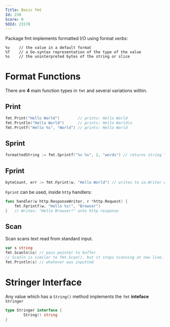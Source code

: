 ```yaml
---
Title: Basic fmt
Id: 238
Score: 0
SOId: 23178
---
```

Package fmt implements formatted I/O using format *verbs*:

```text
%v    // the value in a default format
%T    // a Go-syntax representation of the type of the value
%s    // the uninterpreted bytes of the string or slice
```

# Format Functions

There are **4** main function types in `fmt` and several variations within.

## Print

```go
fmt.Print("Hello World")        // prints: Hello World
fmt.Println("Hello World")      // prints: Hello World\n
fmt.Printf("Hello %s", "World") // prints: Hello World
```

## Sprint

```go
formattedString := fmt.Sprintf("%v %s", 2, "words") // returns string "2 words"
```

## Fprint

```go
byteCount, err := fmt.Fprint(w, "Hello World") // writes to io.Writer w
```

`Fprint` can be used, inside `http` handlers:

```go
func handler(w http.ResponseWriter, r *http.Request) {
    fmt.Fprintf(w, "Hello %s!", "Browser")
}   // Writes: "Hello Browser!" onto http response
```

## Scan

Scan scans text read from standard input.

```go
var s string
fmt.Scanln(&s) // pass pointer to buffer
// Scanln is similar to fmt.Scan(), but it stops scanning at new line.
fmt.Println(s) // whatever was inputted
```

# Stringer Interface

Any value which has a `String()` method implements the `fmt` **inteface** `Stringer`

```go
type Stringer interface {
        String() string
}
```
